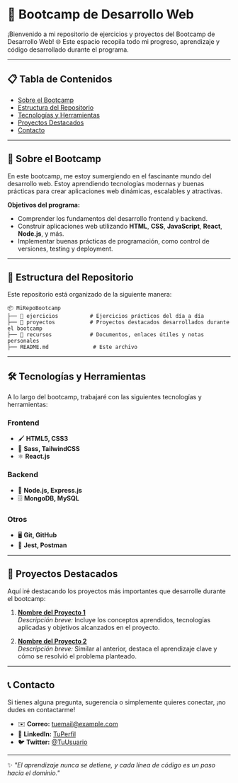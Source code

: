 # 🚀 Bootcamp de Desarrollo Web  
¡Bienvenido a mi repositorio de ejercicios y proyectos del Bootcamp de Desarrollo Web! 🌐 Este espacio recopila todo mi progreso, aprendizaje y código desarrollado durante el programa.  

---

## 📋 Tabla de Contenidos  
- [Sobre el Bootcamp](#sobre-el-bootcamp)  
- [Estructura del Repositorio](#estructura-del-repositorio)  
- [Tecnologías y Herramientas](#tecnologías-y-herramientas)  
- [Proyectos Destacados](#proyectos-destacados)  
- [Contacto](#contacto)  

---

## 🌟 Sobre el Bootcamp  
En este bootcamp, me estoy sumergiendo en el fascinante mundo del desarrollo web. Estoy aprendiendo tecnologías modernas y buenas prácticas para crear aplicaciones web dinámicas, escalables y atractivas.  

**Objetivos del programa:**  
- Comprender los fundamentos del desarrollo frontend y backend.  
- Construir aplicaciones web utilizando **HTML**, **CSS**, **JavaScript**, **React**, **Node.js**, y más.  
- Implementar buenas prácticas de programación, como control de versiones, testing y deployment.  

---

## 📂 Estructura del Repositorio  
Este repositorio está organizado de la siguiente manera:  

```plaintext
📦 MiRepoBootcamp  
├── 📁 ejercicios          # Ejercicios prácticos del día a día  
├── 📁 proyectos           # Proyectos destacados desarrollados durante el bootcamp  
├── 📁 recursos            # Documentos, enlaces útiles y notas personales  
├── README.md              # Este archivo  
```

---

## 🛠️ Tecnologías y Herramientas  
A lo largo del bootcamp, trabajaré con las siguientes tecnologías y herramientas:  

### **Frontend**  
- 🖌️ **HTML5, CSS3**  
- 🎨 **Sass, TailwindCSS**  
- ⚛️ **React.js**  

### **Backend**  
- 🔧 **Node.js, Express.js**  
- 🗄️ **MongoDB, MySQL**  

### **Otros**  
- 🖥️ **Git, GitHub**  
- 🧪 **Jest, Postman**  

---

## 🌟 Proyectos Destacados  
Aquí iré destacando los proyectos más importantes que desarrolle durante el bootcamp:  

1. **[Nombre del Proyecto 1](#)**  
   _Descripción breve:_ Incluye los conceptos aprendidos, tecnologías aplicadas y objetivos alcanzados en el proyecto.  

2. **[Nombre del Proyecto 2](#)**  
   _Descripción breve:_ Similar al anterior, destaca el aprendizaje clave y cómo se resolvió el problema planteado.  

---

## 📞 Contacto  
Si tienes alguna pregunta, sugerencia o simplemente quieres conectar, ¡no dudes en contactarme!  

- ✉️ **Correo:** [tuemail@example.com](mailto:tuemail@example.com)  
- 💼 **LinkedIn:** [TuPerfil](https://linkedin.com/in/tuperfil)  
- 🐦 **Twitter:** [@TuUsuario](https://twitter.com/TuUsuario)  

---

✨ _"El aprendizaje nunca se detiene, y cada línea de código es un paso hacia el dominio."_ 
